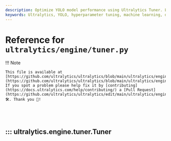 ```yaml
---
description: Optimize YOLO model performance using Ultralytics Tuner. Learn about systematic hyperparameter tuning for object detection, segmentation, classification, and tracking.
keywords: Ultralytics, YOLO, hyperparameter tuning, machine learning, deep learning, object detection, instance segmentation, image classification, pose estimation, multi-object tracking
---
```


# Reference for `ultralytics/engine/tuner.py`

!!! Note

    This file is available at [https://github.com/ultralytics/ultralytics/blob/main/ultralytics/engine/tuner.py](https://github.com/ultralytics/ultralytics/blob/main/ultralytics/engine/tuner.py). If you spot a problem please help fix it by [contributing](https://docs.ultralytics.com/help/contributing/) a [Pull Request](https://github.com/ultralytics/ultralytics/edit/main/ultralytics/engine/tuner.py) 🛠️. Thank you 🙏!

<br><br>

## ::: ultralytics.engine.tuner.Tuner

<br><br>